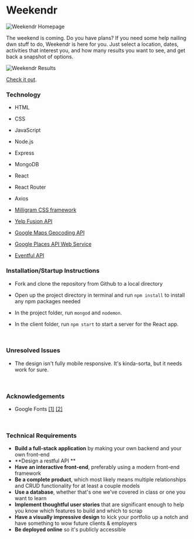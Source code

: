 # Weekendr



![Weekendr Homepage](https://i.imgur.com/Ac4EEL6.png)

The weekend is coming. Do you have plans? If you need some help nailing dwn stuff to do, Weekendr is here for you. Just select a location, dates, activities that interest you, and how many results you want to see, and get back a snapshot of options.



![Weekendr Results](https://i.imgur.com/1CEW0F6.jpg?1)

[Check it out](https://weekendr.herokuapp.com/).



### Technology

- HTML

- CSS

- JavaScript

- Node.js

- Express

- MongoDB

- React

- React Router

- Axios

- [Milligram CSS framework](https://milligram.io/)

- [Yelp Fusion API](https://www.yelp.com/fusion)

- [Google Maps Geocoding API](https://developers.google.com/maps/documentation/geocoding/intro)

- [Google Places API Web Service](https://developers.google.com/places/web-service/intro)

- [Eventful API](http://api.eventful.com/)




### Installation/Startup Instructions

- Fork and clone the repository from Github to a local directory

- Open up the project directory in terminal and run `npm install` to install any npm packages needed

- In the project folder, run `mongod` and `nodemon`.

- In the client folder, run `npm start` to start a server for the React app.

  ​

### Unresolved Issues

- The design isn't fully mobile responsive. It's kinda-sorta, but it needs work for sure.

​

### Acknowledgements

- Google Fonts [[1]](https://fonts.google.com/specimen/Roboto+Slab) [[2]](https://fonts.google.com/specimen/Clicker+Script)

  ​


### Technical Requirements

- **Build a full-stack application** by making your own backend and your own front-end
- **Design a restful API **
- **Have an interactive front-end**, preferably using a modern front-end framework
- **Be a complete product**, which most likely means multiple relationships and CRUD functionality for at least a couple models
- **Use a database**, whether that's one we've covered in class or one you want to learn
- **Implement thoughtful user stories** that are significant enough to help you know which features to build and which to scrap
- **Have a visually impressive design** to kick your portfolio up a notch and have something to wow future clients & employers
- **Be deployed online** so it's publicly accessible